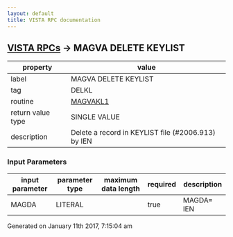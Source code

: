 ```yaml
---
layout: default
title: VISTA RPC documentation
---
```




## [VISTA RPCs](TableOfContent.md) &#8594; MAGVA DELETE KEYLIST 

 property | value 
--- | --- 
 label | MAGVA DELETE KEYLIST
 tag | DELKL
 routine | [MAGVAKL1](http://code.osehra.org/dox/Routine_MAGVAKL1_source.html)
 return value type | SINGLE VALUE
 description | Delete a record in KEYLIST file (#2006.913) by IEN

### Input Parameters

| input parameter | parameter type | maximum data length | required | description | 
| --- | --- | --- | --- | --- | 
| MAGDA | LITERAL |  | true |  MAGDA= IEN | 




 Generated on January 11th 2017, 7:15:04 am